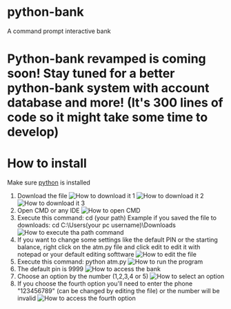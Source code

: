 # python-bank
A command prompt interactive bank

# Python-bank revamped is coming soon! Stay tuned for a better python-bank system with account database and more! (It's 300 lines of code so it might take some time to develop)

# How to install
Make sure <a href="https://www.python.org/downloads/">python</a> is installed

1. Download the file
![How to download it 1](https://pasteboard.co/Jc8mRjc.png)
![How to download it 2](https://pasteboard.co/Jc8naQL.png)
![How to download it 3](https://pasteboard.co/Jc8mnWw.jpg)
2. Open CMD or any IDE
![How to open CMD](https://pasteboard.co/Jc8nySP.png)
3. Execute this command: cd (your path) Example if you saved the file to downloads: cd C:\Users\(your pc username)\Downloads
![How to execute tha path command](https://pasteboard.co/Jc8pC3W.png)
4. If you want to change some settings like the default PIN or the starting balance, right click on the atm.py file and click edit to edit it with notepad or your default editing softtware
![How to edit the file](https://pasteboard.co/Jc8qr9E.png)
5. Execute this command: python atm.py
![How to run the program](https://pasteboard.co/Jc8qOdw.png)
6. The default pin is 9999
![How to access the bank](https://pasteboard.co/Jc8r6oz.png)
7. Choose an option by the number (1,2,3,4 or 5)
![How to select an option](https://pasteboard.co/Jc8rsvX.png)
8. If you choose the fourth option you'll need to enter the phone "123456789" (can be changed by editing the file) or the number will be invalid
![How to access the fourth option](https://pasteboard.co/Jc8rPeC.png)
